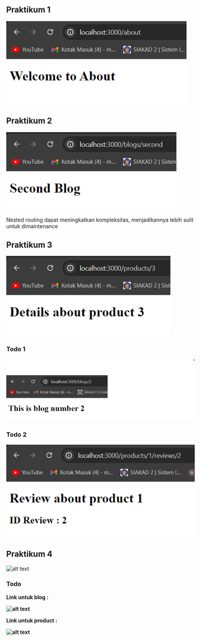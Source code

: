 ## Praktikum 1
![alt text](image.png)
## Praktikum 2
![alt text](image-1.png)

Nested routing dapat meningkatkan kompleksitas, menjadikannya lebih sulit untuk dimaintenance
## Praktikum 3
![alt text](image-2.png)
### Todo 1
![alt text](image-3.png)
### Todo 2
![alt text](image-5.png)
## Praktikum 4
![alt text](image-6.png)
### Todo
<b>Link untuk blog :

![alt text](image-7.png)

<b>Link untuk product :

![alt text](image-8.png)
